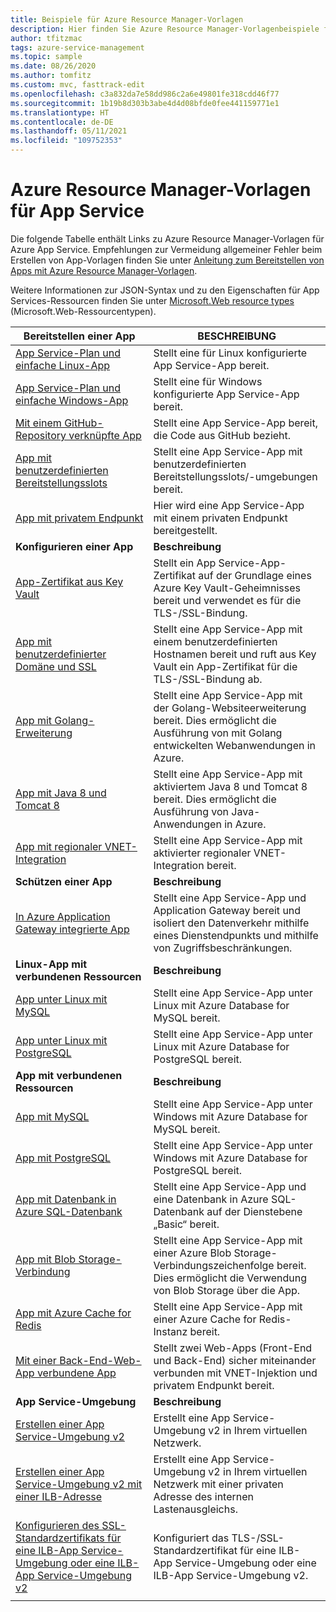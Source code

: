 ```yaml
---
title: Beispiele für Azure Resource Manager-Vorlagen
description: Hier finden Sie Azure Resource Manager-Vorlagenbeispiele für einige gängige App Service-Szenarien. Hier erfahren Sie, wie Sie Ihre Bereitstellungs- oder Verwaltungsaufgaben für App Service automatisieren.
author: tfitzmac
tags: azure-service-management
ms.topic: sample
ms.date: 08/26/2020
ms.author: tomfitz
ms.custom: mvc, fasttrack-edit
ms.openlocfilehash: c3a832da7e58dd986c2a6e49801fe318cdd46f77
ms.sourcegitcommit: 1b19b8d303b3abe4d4d08bfde0fee441159771e1
ms.translationtype: HT
ms.contentlocale: de-DE
ms.lasthandoff: 05/11/2021
ms.locfileid: "109752353"
---
```

# <a name="azure-resource-manager-templates-for-app-service"></a>Azure Resource Manager-Vorlagen für App Service

Die folgende Tabelle enthält Links zu Azure Resource Manager-Vorlagen für Azure App Service. Empfehlungen zur Vermeidung allgemeiner Fehler beim Erstellen von App-Vorlagen finden Sie unter [Anleitung zum Bereitstellen von Apps mit Azure Resource Manager-Vorlagen](deploy-resource-manager-template.md).

Weitere Informationen zur JSON-Syntax und zu den Eigenschaften für App Services-Ressourcen finden Sie unter [Microsoft.Web resource types](/azure/templates/microsoft.web/allversions) (Microsoft.Web-Ressourcentypen).

| Bereitstellen einer App | BESCHREIBUNG |
|-|-|
| [App Service-Plan und einfache Linux-App](https://github.com/Azure/azure-quickstart-templates/tree/master/quickstarts/microsoft.web/webapp-basic-linux) | Stellt eine für Linux konfigurierte App Service-App bereit. |
| [App Service-Plan und einfache Windows-App](https://github.com/Azure/azure-quickstart-templates/tree/master/quickstarts/microsoft.web/webapp-basic-windows) | Stellt eine für Windows konfigurierte App Service-App bereit. |
| [Mit einem GitHub-Repository verknüpfte App](https://github.com/Azure/azure-quickstart-templates/tree/master/quickstarts/microsoft.web/web-app-github-deploy)| Stellt eine App Service-App bereit, die Code aus GitHub bezieht. |
| [App mit benutzerdefinierten Bereitstellungsslots](https://github.com/Azure/azure-quickstart-templates/tree/master/quickstarts/microsoft.web/webapp-custom-deployment-slots)| Stellt eine App Service-App mit benutzerdefinierten Bereitstellungsslots/-umgebungen bereit. |
| [App mit privatem Endpunkt](https://github.com/Azure/azure-quickstart-templates/tree/master/101-private-endpoint-webapp)| Hier wird eine App Service-App mit einem privaten Endpunkt bereitgestellt. |
|**Konfigurieren einer App**| **Beschreibung** |
| [App-Zertifikat aus Key Vault](https://github.com/Azure/azure-quickstart-templates/tree/master/201-web-app-certificate-from-key-vault)| Stellt ein App Service-App-Zertifikat auf der Grundlage eines Azure Key Vault-Geheimnisses bereit und verwendet es für die TLS-/SSL-Bindung. |
| [App mit benutzerdefinierter Domäne und SSL](https://github.com/Azure/azure-quickstart-templates/tree/master/201-web-app-custom-domain-and-ssl)| Stellt eine App Service-App mit einem benutzerdefinierten Hostnamen bereit und ruft aus Key Vault ein App-Zertifikat für die TLS-/SSL-Bindung ab. |
| [App mit Golang-Erweiterung](https://github.com/Azure/azure-quickstart-templates/tree/master/101-webapp-with-golang)| Stellt eine App Service-App mit der Golang-Websiteerweiterung bereit. Dies ermöglicht die Ausführung von mit Golang entwickelten Webanwendungen in Azure. |
| [App mit Java 8 und Tomcat 8](https://github.com/Azure/azure-quickstart-templates/tree/master/201-web-app-java-tomcat)| Stellt eine App Service-App mit aktiviertem Java 8 und Tomcat 8 bereit. Dies ermöglicht die Ausführung von Java-Anwendungen in Azure. |
| [App mit regionaler VNET-Integration](https://github.com/Azure/azure-quickstart-templates/tree/master/101-app-service-regional-vnet-integration)| Stellt eine App Service-App mit aktivierter regionaler VNET-Integration bereit. |
|**Schützen einer App**| **Beschreibung** |
| [In Azure Application Gateway integrierte App](https://github.com/Azure/azure-quickstart-templates/tree/master/201-web-app-with-app-gateway-v2)| Stellt eine App Service-App und Application Gateway bereit und isoliert den Datenverkehr mithilfe eines Dienstendpunkts und mithilfe von Zugriffsbeschränkungen. |
|**Linux-App mit verbundenen Ressourcen**| **Beschreibung** |
| [App unter Linux mit MySQL](https://github.com/Azure/azure-quickstart-templates/tree/master/quickstarts/microsoft.web/webapp-linux-managed-mysql) | Stellt eine App Service-App unter Linux mit Azure Database for MySQL bereit. |
| [App unter Linux mit PostgreSQL](https://github.com/Azure/azure-quickstart-templates/tree/master/quickstarts/microsoft.web/webapp-linux-managed-postgresql) | Stellt eine App Service-App unter Linux mit Azure Database for PostgreSQL bereit. |
|**App mit verbundenen Ressourcen**| **Beschreibung** |
| [App mit MySQL](https://github.com/Azure/azure-quickstart-templates/tree/master/101-webapp-managed-mysql)| Stellt eine App Service-App unter Windows mit Azure Database for MySQL bereit. |
| [App mit PostgreSQL](https://github.com/Azure/azure-quickstart-templates/tree/master/quickstarts/microsoft.web/webapp-managed-postgresql)| Stellt eine App Service-App unter Windows mit Azure Database for PostgreSQL bereit. |
| [App mit Datenbank in Azure SQL-Datenbank](https://github.com/Azure/azure-quickstart-templates/tree/master/quickstarts/microsoft.web/web-app-sql-database)| Stellt eine App Service-App und eine Datenbank in Azure SQL-Datenbank auf der Dienstebene „Basic“ bereit. |
| [App mit Blob Storage-Verbindung](https://github.com/Azure/azure-quickstart-templates/tree/master/201-web-app-blob-connection)| Stellt eine App Service-App mit einer Azure Blob Storage-Verbindungszeichenfolge bereit. Dies ermöglicht die Verwendung von Blob Storage über die App. |
| [App mit Azure Cache for Redis](https://github.com/Azure/azure-quickstart-templates/tree/master/201-web-app-with-redis-cache)| Stellt eine App Service-App mit einer Azure Cache for Redis-Instanz bereit. |
| [Mit einer Back-End-Web-App verbundene App](https://github.com/Azure/azure-quickstart-templates/tree/master/101-webapp-privateendpoint-vnet-injection)| Stellt zwei Web-Apps (Front-End und Back-End) sicher miteinander verbunden mit VNET-Injektion und privatem Endpunkt bereit. |
|**App Service-Umgebung**| **Beschreibung** |
| [Erstellen einer App Service-Umgebung v2](https://github.com/Azure/azure-quickstart-templates/tree/master/quickstarts/microsoft.web/web-app-asev2-create) | Erstellt eine App Service-Umgebung v2 in Ihrem virtuellen Netzwerk. |
| [Erstellen einer App Service-Umgebung v2 mit einer ILB-Adresse](https://github.com/Azure/azure-quickstart-templates/tree/master/quickstarts/microsoft.web/web-app-asev2-ilb-create) | Erstellt eine App Service-Umgebung v2 in Ihrem virtuellen Netzwerk mit einer privaten Adresse des internen Lastenausgleichs. |
| [Konfigurieren des SSL-Standardzertifikats für eine ILB-App Service-Umgebung oder eine ILB-App Service-Umgebung v2](https://github.com/Azure/azure-quickstart-templates/tree/master/201-web-app-ase-ilb-configure-default-ssl) | Konfiguriert das TLS-/SSL-Standardzertifikat für eine ILB-App Service-Umgebung oder eine ILB-App Service-Umgebung v2. |
| | |
